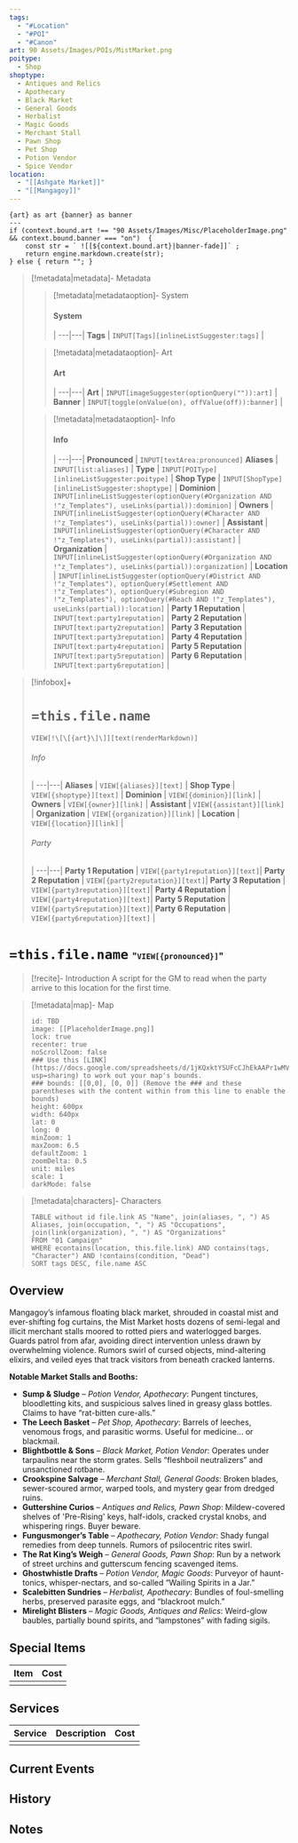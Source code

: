 ```yaml
---
tags:
  - "#Location"
  - "#POI"
  - "#Canon"
art: 90 Assets/Images/POIs/MistMarket.png
poitype:
  - Shop
shoptype:
  - Antiques and Relics
  - Apothecary
  - Black Market
  - General Goods
  - Herbalist
  - Magic Goods
  - Merchant Stall
  - Pawn Shop
  - Pet Shop
  - Potion Vendor
  - Spice Vendor
location:
  - "[[Ashgate Market]]"
  - "[[Mangagoy]]"
---
```




```meta-bind-js-view 
{art} as art {banner} as banner
--- 
if (context.bound.art !== "90 Assets/Images/Misc/PlaceholderImage.png" && context.bound.banner === "on")  { 
    const str = ` ![[${context.bound.art}|banner-fade]]` ;
    return engine.markdown.create(str); 
} else { return ""; }
```

> [!metadata|metadata]- Metadata 
>> [!metadata|metadataoption]- System
>> #### System
>>  |
>> ---|---|
> **Tags** | `INPUT[Tags][inlineListSuggester:tags]` |
>
>> [!metadata|metadataoption]- Art
>> #### Art
>>  |
>> ---|---|
> **Art** | `INPUT[imageSuggester(optionQuery("")):art]` |
> **Banner** | `INPUT[toggle(onValue(on), offValue(off)):banner]` |
>
>> [!metadata|metadataoption]- Info
>> #### Info
>>  |
>> ---|---|
>> **Pronounced** |  `INPUT[textArea:pronounced]`
>> **Aliases** | `INPUT[list:aliases]` |
>> **Type** | `INPUT[POIType][inlineListSuggester:poitype]` |
>> **Shop Type** | `INPUT[ShopType][inlineListSuggester:shoptype]` |
>> **Dominion** | `INPUT[inlineListSuggester(optionQuery(#Organization AND !"z_Templates"), useLinks(partial)):dominion]` |
>> **Owners** | `INPUT[inlineListSuggester(optionQuery(#Character AND !"z_Templates"), useLinks(partial)):owner]` |
>> **Assistant** | `INPUT[inlineListSuggester(optionQuery(#Character AND !"z_Templates"), useLinks(partial)):assistant]` |
>> **Organization** | `INPUT[inlineListSuggester(optionQuery(#Organization AND !"z_Templates"), useLinks(partial)):organization]` |
>> **Location** | `INPUT[inlineListSuggester(optionQuery(#District AND !"z_Templates"), optionQuery(#Settlement AND !"z_Templates"), optionQuery(#Subregion AND !"z_Templates"), optionQuery(#Reach AND !"z_Templates"), useLinks(partial)):location]` |
> **Party 1 Reputation** | `INPUT[text:party1reputation]` |
> **Party 2 Reputation** | `INPUT[text:party2reputation]` |
> **Party 3 Reputation** | `INPUT[text:party3reputation]` |
> **Party 4 Reputation** | `INPUT[text:party4reputation]` |
> **Party 5 Reputation** | `INPUT[text:party5reputation]` |
> **Party 6 Reputation** | `INPUT[text:party6reputation]` |

> [!infobox]+
> # `=this.file.name`
> `VIEW[!\[\[{art}\]\]][text(renderMarkdown)]`
> ###### Info
>  |
> ---|---|
> **Aliases** | `VIEW[{aliases}][text]` |
> **Shop Type** | `VIEW[{shoptype}][text]` |
> **Dominion** | `VIEW[{dominion}][link]` |
> **Owners** | `VIEW[{owner}][link]` |
> **Assistant** | `VIEW[{assistant}][link]` |
> **Organization** | `VIEW[{organization}][link]` |
> **Location** | `VIEW[{location}][link]` |
> ###### Party
>  |
> ---|---|
> **Party 1 Reputation** | `VIEW[{party1reputation}][text]`|
> **Party 2 Reputation** | `VIEW[{party2reputation}][text]`|
> **Party 3 Reputation** | `VIEW[{party3reputation}][text]`|
> **Party 4 Reputation** | `VIEW[{party4reputation}][text]`|
> **Party 5 Reputation** | `VIEW[{party5reputation}][text]`|
> **Party 6 Reputation** | `VIEW[{party6reputation}][text]` |

# `=this.file.name` <span style="font-size: medium">"`VIEW[{pronounced}]`"</span>

> [!recite]- Introduction
> A script for the GM to read when the party arrive to this location for the first time.

> [!metadata|map]- Map
> ```leaflet
> id: TBD
> image: [[PlaceholderImage.png]]
> lock: true
> recenter: true
> noScrollZoom: false
> ### Use this [LINK](https://docs.google.com/spreadsheets/d/1jKQxktYSUFcCJhEkAAPr1wMVBTqUdpEfA5XveUXI17I/edit?usp=sharing) to work out your map's bounds.
> ### bounds: [[0,0], [0, 0]] (Remove the ### and these parentheses with the content within from this line to enable the bounds)
> height: 600px
> width: 640px
> lat: 0
> long: 0
> minZoom: 1
> maxZoom: 6.5
> defaultZoom: 1
> zoomDelta: 0.5
> unit: miles
> scale: 1
> darkMode: false
> ```

> [!metadata|characters]- Characters
> ```dataview
> TABLE without id file.link AS "Name", join(aliases, ", ") AS Aliases, join(occupation, ", ") AS "Occupations", join(link(organization), ", ") AS "Organizations"
> FROM "01 Campaign"
> WHERE econtains(location, this.file.link) AND contains(tags, "Character") AND !contains(condition, "Dead")
> SORT tags DESC, file.name ASC

## Overview
Mangagoy’s infamous floating black market, shrouded in coastal mist and ever-shifting fog curtains, the Mist Market hosts dozens of semi-legal and illicit merchant stalls moored to rotted piers and waterlogged barges. Guards patrol from afar, avoiding direct intervention unless drawn by overwhelming violence. Rumors swirl of cursed objects, mind-altering elixirs, and veiled eyes that track visitors from beneath cracked lanterns.

**Notable Market Stalls and Booths:**

- **Sump & Sludge** – *Potion Vendor, Apothecary*: Pungent tinctures, bloodletting kits, and suspicious salves lined in greasy glass bottles. Claims to have “rat-bitten cure-alls.”
- **The Leech Basket** – *Pet Shop, Apothecary*: Barrels of leeches, venomous frogs, and parasitic worms. Useful for medicine… or blackmail.
- **Blightbottle & Sons** – *Black Market, Potion Vendor*: Operates under tarpaulins near the storm grates. Sells “fleshboil neutralizers” and unsanctioned rotbane.
- **Crookspine Salvage** – *Merchant Stall, General Goods*: Broken blades, sewer-scoured armor, warped tools, and mystery gear from dredged ruins.
- **Guttershine Curios** – *Antiques and Relics, Pawn Shop*: Mildew-covered shelves of 'Pre-Rising' keys, half-idols, cracked crystal knobs, and whispering rings. Buyer beware.
- **Fungusmonger’s Table** – *Apothecary, Potion Vendor*: Shady fungal remedies from deep tunnels. Rumors of psilocentric rites swirl.
- **The Rat King’s Weigh** – *General Goods, Pawn Shop*: Run by a network of street urchins and gutterscum fencing scavenged items.
- **Ghostwhistle Drafts** – *Potion Vendor, Magic Goods*: Purveyor of haunt-tonics, whisper-nectars, and so-called “Wailing Spirits in a Jar.”
- **Scalebitten Sundries** – *Herbalist, Apothecary*: Bundles of foul-smelling herbs, preserved parasite eggs, and “blackroot mulch.”
- **Mirelight Blisters** – *Magic Goods, Antiques and Relics*: Weird-glow baubles, partially bound spirits, and “lampstones” with fading sigils.

## Special Items

| Item | Cost |
| ---- | ---- |
|      |      |
## Services

| Service | Description | Cost |
| ------- | ----------- | ---- |
|         |             |      |

## Current Events



## History



## Notes

